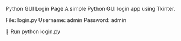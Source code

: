  Python GUI Login Page
A simple Python GUI login app using Tkinter.

File: login.py
Username: admin
Password: admin

🚀 Run
python login.py
